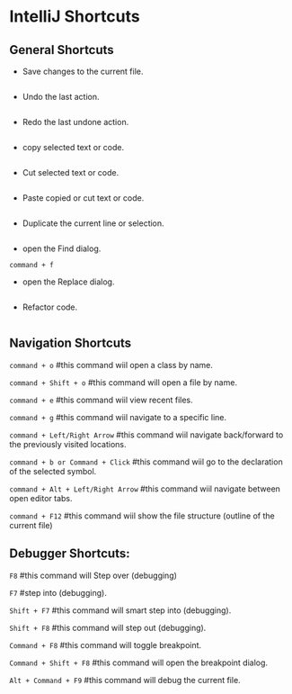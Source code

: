 # IntelliJ Shortcuts

## General Shortcuts

* Save changes to the current file.

```  command + s      
```

 
* Undo the last action.

```command + z
``` 

* Redo the last undone action.

```command + Shift + Z or Command + Y
```

* copy selected text or code.
```command + c
```

* Cut selected text or code.
```command + x
```

* Paste copied or cut text or code.
```command + v
```

* Duplicate the current line or selection.
```command + d
```

* open the Find dialog.
```
command + f
```

 * open the Replace dialog.
```command + r
``` 

* Refactor code.
```command + alt + l
```   


## Navigation Shortcuts

`command + o`            #this command wiil open a class by name.

`command + Shift + o`    #this command will open a file by name.

`command + e`    #this command wiil view recent files.

`command + g`     #this command wiil navigate to a specific line.

`command + Left/Right Arrow`  #this command wiil navigate back/forward to the previously visited locations.

`command + b or Command + Click`    #this command wiil go to the declaration of the selected symbol.

`command + Alt + Left/Right Arrow`   #this command wiil navigate between open editor tabs.

`command + F12`    #this command wiil show the file structure (outline of the current file)


## Debugger Shortcuts:

`F8`     #this command will Step over (debugging)

`F7` #step into (debugging).

`Shift + F7`    #this command will smart step into (debugging).

`Shift + F8` #this command will step out (debugging).

`Command + F8` #this command will toggle breakpoint.

`Command + Shift + F8` #this command will open the breakpoint dialog.

`Alt + Command + F9` #this command will debug the current file.